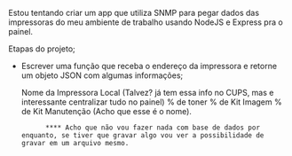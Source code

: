 Estou tentando criar um app que utiliza SNMP para pegar dados das impressoras do meu ambiente de trabalho usando NodeJS e Express pra o painel.


Etapas do projeto;

* Escrever uma função que receba o endereço da impressora e retorne um objeto JSON com algumas informações;

    Nome da Impressora
    Local (Talvez? já tem essa info no CUPS, mas e interessante centralizar tudo no painel)
    % de toner
    % de Kit Imagem
    % de Kit Manutenção (Acho que esse é o nome).
            
            **** Acho que não vou fazer nada com base de dados por enquanto, se tiver que gravar algo vou ver a possibilidade de gravar em um arquivo mesmo.



